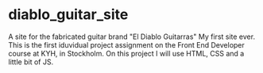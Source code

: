 # diablo_guitar_site


A site for the fabricated guitar brand "El Diablo Guitarras"
My first site ever.
This is the first iduvidual project assignment on the Front End Developer course at KYH, in Stockholm.
On this project I will use HTML, CSS and a little bit of JS.

